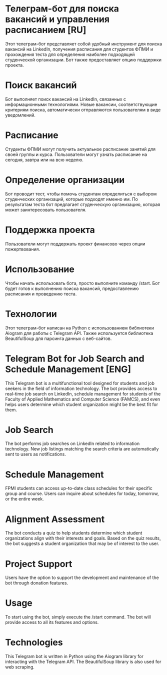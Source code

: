 
# Телеграм-бот для поиска вакансий и управления расписанием [RU]
Этот телеграм-бот представляет собой удобный инструмент для поиска вакансий на LinkedIn, получения расписания для студентов ФПМИ и прохождения теста для определения наиболее подходящей студенческой организации. Бот также предоставляет опцию поддержки проекта.

# Поиск вакансий
Бот выполняет поиск вакансий на LinkedIn, связанных с информационными технологиями.
Новые вакансии, соответствующие критериям поиска, автоматически отправляются пользователям в виде уведомлений.

# Расписание
Студенты ФПМИ могут получить актуальное расписание занятий для своей группы и курса.
Пользователи могут узнать расписание на сегодня, завтра или на всю неделю.

# Определение организации
Бот проводит тест, чтобы помочь студентам определиться с выбором студенческих организаций, которые подходят именно им.
По результатам теста бот предлагает студенческую организацию, которая может заинтересовать пользователя.

# Поддержка проекта
Пользователи могут поддержать проект финансово через опции пожертвования.

# Использование
Чтобы начать использовать бота, просто выполните команду /start. Бот будет готов к выполнению поиска вакансий, предоставлению расписания и проведению теста.

# Технологии
Этот телеграм-бот написан на Python с использованием библиотеки Aiogram для работы с Telegram API. Также используется библиотека BeautifulSoup для парсинга данных с веб-сайтов.

#
#
#
#
#

# Telegram Bot for Job Search and Schedule Management [ENG]
This Telegram bot is a multifunctional tool designed for students and job seekers in the field of information technology. The bot provides access to real-time job search on LinkedIn, schedule management for students of the Faculty of Applied Mathematics and Computer Science (FAMCS), and even helps users determine which student organization might be the best fit for them.

# Job Search
The bot performs job searches on LinkedIn related to information technology.
New job listings matching the search criteria are automatically sent to users as notifications.

# Schedule Management
FPMI students can access up-to-date class schedules for their specific group and course.
Users can inquire about schedules for today, tomorrow, or the entire week.

# Alignment Assessment
The bot conducts a quiz to help students determine which student organizations align with their interests and goals.
Based on the quiz results, the bot suggests a student organization that may be of interest to the user.

# Project Support
Users have the option to support the development and maintenance of the bot through donation features.

# Usage
To start using the bot, simply execute the /start command. The bot will provide access to all its features and options.

# Technologies
This Telegram bot is written in Python using the Aiogram library for interacting with the Telegram API.
The BeautifulSoup library is also used for web scraping.

